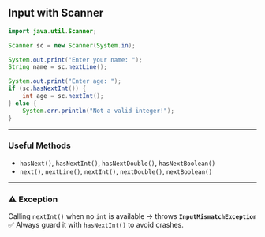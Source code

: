 ## Input with Scanner

```java
import java.util.Scanner;

Scanner sc = new Scanner(System.in);

System.out.print("Enter your name: ");
String name = sc.nextLine();

System.out.print("Enter age: ");
if (sc.hasNextInt()) {
    int age = sc.nextInt();
} else {
    System.err.println("Not a valid integer!");
}
```

---

### Useful Methods

- `hasNext()`, `hasNextInt()`, `hasNextDouble()`, `hasNextBoolean()`
- `next()`, `nextLine()`, `nextInt()`, `nextDouble()`, `nextBoolean()`

---

### ⚠️ Exception

Calling `nextInt()` when no `int` is available → throws **`InputMismatchException`**  
✅ Always guard it with `hasNextInt()` to avoid crashes.
